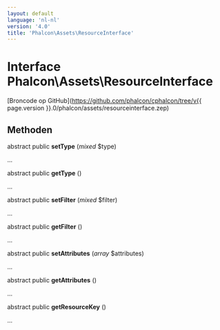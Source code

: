```yaml
---
layout: default
language: 'nl-nl'
version: '4.0'
title: 'Phalcon\Assets\ResourceInterface'
---
```

# Interface **Phalcon\Assets\ResourceInterface**

[Broncode op GitHub](https://github.com/phalcon/cphalcon/tree/v{{ page.version }}.0/phalcon/assets/resourceinterface.zep)

## Methoden

abstract public **setType** (*mixed* $type)

...

abstract public **getType** ()

...

abstract public **setFilter** (*mixed* $filter)

...

abstract public **getFilter** ()

...

abstract public **setAttributes** (*array* $attributes)

...

abstract public **getAttributes** ()

...

abstract public **getResourceKey** ()

...